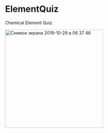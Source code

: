 # ElementQuiz
Chemical Element Quiz

<img width="319" alt="Снимок экрана 2019-10-29 в 06 37 46" src="https://user-images.githubusercontent.com/43841583/68549817-6becfa00-040d-11ea-84a6-d74070fb48dc.png">
